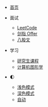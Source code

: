 <!-- _navbar.md -->
- [首页]()

- 面试
  - [LeetCode](leetcode/)
  - [剑指 Offer](lcof/lcof.md)
  - [八股文](interview/)

- 学习
  - [研究生课程](course/)
  - [计算机图形学](graphics/)

- 🌓
  - <a href="javascript:setLight()">浅色模式</a>
  - <a href="javascript:setDark()">深色模式</a>
  - <a title="在 Windows 10 1903，iOS 13，macOS Mojave 及更高版本系统上可跟随系统外观变色" href="javascript:autoSwitch()">自动</a>